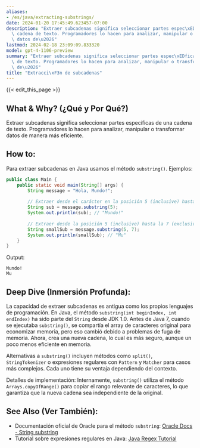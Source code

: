 ```yaml
---
aliases:
- /es/java/extracting-substrings/
date: 2024-01-20 17:45:49.623457-07:00
description: "Extraer subcadenas significa seleccionar partes espec\xEDficas de una\
  \ cadena de texto. Programadores lo hacen para analizar, manipular o transformar\
  \ datos de\u2026"
lastmod: 2024-02-18 23:09:09.833320
model: gpt-4-1106-preview
summary: "Extraer subcadenas significa seleccionar partes espec\xEDficas de una cadena\
  \ de texto. Programadores lo hacen para analizar, manipular o transformar datos\
  \ de\u2026"
title: "Extracci\xF3n de subcadenas"
---
```


{{< edit_this_page >}}

## What & Why? (¿Qué y Por Qué?)
Extraer subcadenas significa seleccionar partes específicas de una cadena de texto. Programadores lo hacen para analizar, manipular o transformar datos de manera más eficiente.

## How to:
Para extraer subcadenas en Java usamos el método `substring()`. Ejemplos:

```java
public class Main {
    public static void main(String[] args) {
        String message = "Hola, Mundo!";
        
        // Extraer desde el carácter en la posición 5 (inclusive) hasta el final
        String sub = message.substring(5);
        System.out.println(sub); // "Mundo!"
        
        // Extraer desde la posición 5 (inclusive) hasta la 7 (exclusive)
        String smallSub = message.substring(5, 7);
        System.out.println(smallSub); // "Mu"
    }
}
```

Output:
```
Mundo!
Mu
```

## Deep Dive (Inmersión Profunda):
La capacidad de extraer subcadenas es antigua como los propios lenguajes de programación. En Java, el método `substring(int beginIndex, int endIndex)` ha sido parte del `String` desde JDK 1.0. Antes de Java 7, cuando se ejecutaba `substring()`, se compartía el array de caracteres original para economizar memoria, pero eso cambió debido a problemas de fuga de memoria. Ahora, crea una nueva cadena, lo cual es más seguro, aunque un poco menos eficiente en memoria.

Alternativas a `substring()` incluyen métodos como `split()`, `StringTokenizer` o expresiones regulares con `Pattern` y `Matcher` para casos más complejos. Cada uno tiene su ventaja dependiendo del contexto.

Detalles de implementación: Internamente, `substring()` utiliza el método `Arrays.copyOfRange()` para copiar el rango relevante de caracteres, lo que garantiza que la nueva cadena sea independiente de la original.

## See Also (Ver También):
- Documentación oficial de Oracle para el método `substring`: [Oracle Docs - String substring](https://docs.oracle.com/en/java/javase/17/docs/api/java.base/java/lang/String.html#substring(int,int))
- Tutorial sobre expresiones regulares en Java: [Java Regex Tutorial](https://www.vogella.com/tutorials/JavaRegularExpressions/article.html)
